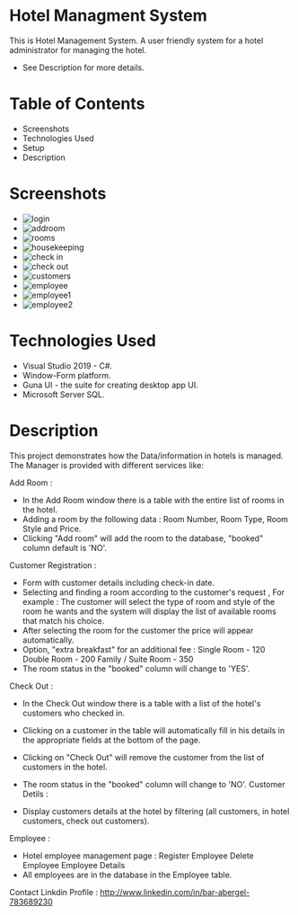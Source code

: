 # Hotel Managment System
This is Hotel Management System. A user friendly system for a hotel administrator for managing the hotel.
- See Description for more details.
# Table of Contents
- Screenshots
- Technologies Used
- Setup
- Description
# Screenshots
- ![login](https://user-images.githubusercontent.com/75799486/164074820-8b01000a-d193-4e69-bcc7-9721b74cc538.png)
- ![addroom](https://user-images.githubusercontent.com/75799486/164074985-e0762e8a-a5d8-48fa-9024-288d5891c859.png)
- ![rooms](https://user-images.githubusercontent.com/75799486/164075057-d3bb3e62-6352-4762-8600-0f615d2dde35.png)
- ![housekeeping](https://user-images.githubusercontent.com/75799486/164075121-e1451e6a-5801-4cbd-acb5-e629e6bb4384.png)
- ![check in](https://user-images.githubusercontent.com/75799486/164075181-e4dd4595-7896-4b09-8d08-1c39a0fc36ea.png)
- ![check out](https://user-images.githubusercontent.com/75799486/164075236-420fe72c-f5c2-4f05-bce3-b97e4759f7bc.png)
- ![customers](https://user-images.githubusercontent.com/75799486/164075329-114c9d60-66d5-47fd-9e0d-0aa5e4aff6f2.png)
- ![employee](https://user-images.githubusercontent.com/75799486/164075380-68f53db2-8263-49f7-b1cb-c8e7d5eb9166.png)
- ![employee1](https://user-images.githubusercontent.com/75799486/164075397-6cfaf54e-39d8-4263-b029-30eaddc36400.png)
- ![employee2](https://user-images.githubusercontent.com/75799486/164075418-699bccdf-d295-44a2-923f-da8e1b48fb15.png)
# Technologies Used
- Visual Studio 2019 - C#.
- Window-Form platform.
- Guna UI - the suite for creating desktop app UI.
- Microsoft Server SQL.
# Description
This project demonstrates how the Data/information in hotels is managed.
The Manager is provided with different services like:

Add Room :

- In the Add Room window there is a table with the entire list of rooms in the hotel.
- Adding a room by the following data : Room Number, Room Type, Room Style and Price.
- Clicking "Add room" will add the room to the database, "booked" column default is 'NO'.

Customer Registration :

- Form with customer details including check-in date.
- Selecting and finding a room according to the customer's request , For example :
The customer will select the type of room and style of the room he wants
and the system will display the list of available rooms that match his choice.
- After selecting the room for the customer the price will appear automatically.
- Option, "extra breakfast" for an additional fee :
Single Room - 120
Double Room - 200
Family / Suite Room - 350
- The room status in the "booked" column will change to 'YES'.

Check Out :

- In the Check Out window there is a table with a list of the hotel's customers who checked in.
- Clicking on a customer in the table will automatically fill in his details in the appropriate fields at the bottom of the page.
- Clicking on "Check Out" will remove the customer from the list of customers in the hotel.
- The room status in the "booked" column will change to 'NO'.
Customer Detils :

- Display customers details at the hotel by filtering (all customers, in hotel customers, check out customers).

Employee :

- Hotel employee management page :
Register Employee
Delete Employee
Employee Details
- All employees are in the database in the Employee table.


Contact Linkdin Profile : http://www.linkedin.com/in/bar-abergel-783689230
